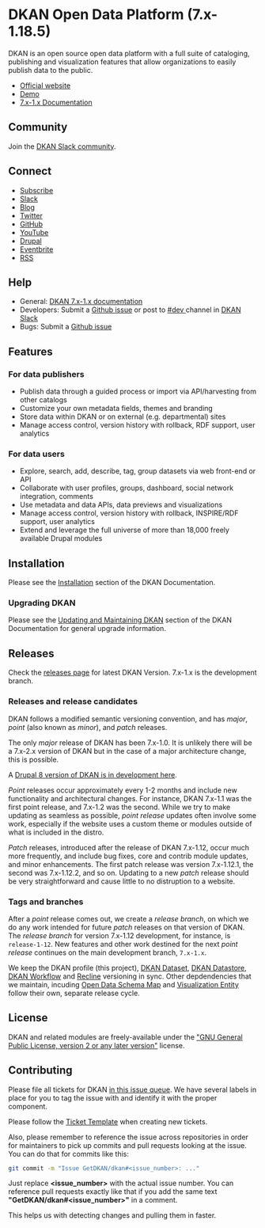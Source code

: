 # DKAN Open Data Platform (7.x-1.18.5)

DKAN is an open source open data platform with a full suite of cataloging, publishing and visualization features that allow organizations to easily publish data to the public.

*  [ Official website ](https://getdkan.org)
*  [ Demo ](http://demo.getdkan.com/)
*  [ 7.x-1.x Documentation ](https://dkan.readthedocs.io/en/latest/index.html)

## Community

Join the [DKAN Slack community](https://dkansignup.herokuapp.com/).

## Connect

* [ Subscribe ](http://eepurl.com/c01YS1)
* [ Slack ](https://dkan.slack.com/)
* [ Blog ](https://medium.com/dkan-blog)
* [ Twitter ](https://twitter.com/getdkan)
* [ GitHub ](https://github.com/getdkan)
* [ YouTube ](https://www.youtube.com/channel/UCl7qFUCkyh32lss4EjQEUXg)
* [ Drupal ](https://www.drupal.org/project/dkan)
* [ Eventbrite ](https://www.eventbrite.com/o/dkan-14793986036)
* [ RSS ](https://medium.com/feed/dkan-blog)

## Help

* General: [DKAN 7.x-1.x documentation](https://dkan.readthedocs.io/en/latest/index.html)
* Developers: Submit a [Github issue](https://github.com/GetDKAN/dkan/issues) or post to [ #dev ](https://dkan.slack.com/messages/C4BEVFDKJ/) channel in [ DKAN Slack ](https://dkan.slack.com)
* Bugs: Submit a [Github issue](https://github.com/GetDKAN/dkan/issues)

## Features

### For data publishers

*   Publish data through a guided process or import via API/harvesting from other catalogs
*   Customize your own metadata fields, themes and branding
*   Store data within DKAN or on external (e.g. departmental) sites
*   Manage access control, version history with rollback, RDF support, user analytics

### For data users

*   Explore, search, add, describe, tag, group datasets via web front-end or API
*   Collaborate with user profiles, groups, dashboard, social network integration, comments
*   Use metadata and data APIs, data previews and visualizations
*   Manage access control, version history with rollback, INSPIRE/RDF support, user analytics
*   Extend and leverage the full universe of more than 18,000 freely available Drupal modules

## Installation

Please see the [Installation](http://dkan.readthedocs.io/en/latest/installation/index.html) section of the DKAN Documentation.

### Upgrading DKAN

Please see the [Updating and Maintaining DKAN](https://dkan.readthedocs.io/en/latest/introduction/maintaining.html) section of the DKAN Documentation for general upgrade information.

## Releases

Check the [releases page](https://github.com/GetDKAN/dkan/releases) for latest DKAN Version. 7.x-1.x is the development branch.

### Releases and release candidates

DKAN follows a modified semantic versioning convention, and has _major_, _point_ (also known as _minor_), and _patch_ releases.

The only _major_ release of DKAN has been 7.x-1.0. It is unlikely there will be a 7.x-2.x version of DKAN but in the case of a major architecture change, this is possible.

A [Drupal 8 version of DKAN is in development here](https://github.com/GetDKAN/dkan2).

_Point_ releases occur approximately every 1-2 months and include new functionality and architectural changes. For instance, DKAN 7.x-1.1 was the first point release, and 7.x-1.2 was the second. While we try to make updating as seamless as possible, _point release_ updates often involve some work, especially if the website uses a custom theme or modules outside of what is included in the distro.

_Patch_ releases, introduced after the release of DKAN 7.x-1.12, occur much more frequently, and include bug fixes, core and contrib module updates, and minor enhancements. The first patch release was version 7.x-1.12.1, the second was 7.x-1.12.2, and so on. Updating to a new _patch_ release should be very straightforward and cause little to no distruption to a website.

### Tags and branches

After a _point_ release comes out, we create a _release branch_, on which we do any work intended for future _patch_ releases on that version of DKAN. The _release branch_ for version 7.x-1.12 development, for instance, is `release-1-12`. New features and other work destined for the next _point release_ continues on the main development branch, `7.x-1.x`.

We keep the DKAN profile (this project), [DKAN Dataset](https://github.com/GetDKAN/dkan_dataset), [DKAN Datastore](https://github.com/GetDKAN/dkan_datastore), [DKAN Workflow](https://github.com/GetDKAN/dkan_workflow) and [Recline](https://github.com/GetDKAN/recline) versioning in sync. Other depdendencies that we maintain, incuding [Open Data Schema Map](https://github.com/GetDKAN/open_data_schema_map) and [Visualization Entity](https://github.com/GetDKAN/visualization_entity) follow their own, separate release cycle.

## License

DKAN and related modules are freely-available under the ["GNU General Public License, version 2 or any later version"](https://www.gnu.org/licenses/old-licenses/gpl-2.0.en.html) license.

## Contributing

Please file all tickets for DKAN [in this issue queue](https://github.com/GetDKAN/dkan/issues). We have several labels in place for you to tag the issue with and identify it with the proper component.

Please follow the [Ticket Template](https://github.com/GetDKAN/dkan/blob/7.x-1.x/.github/CONTRIBUTING.md#new-feature-template) when creating new tickets.

Also, please remember to reference the issue across repositories in order for maintainers to pick up commits and pull requests looking at the issue. You can do that for commits like this:

```bash
git commit -m "Issue GetDKAN/dkan#<issue_number>: ..."
```

Just replace **<issue_number>** with the actual issue number. You can reference pull requests exactly like that if you add the same text **"GetDKAN/dkan#&lt;issue_number&gt;"** in a comment.

This helps us with detecting changes and pulling them in faster.
